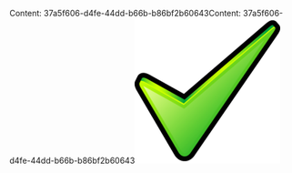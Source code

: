 <span data-ttu-id="e6e43-101">Content: 37a5f606-d4fe-44dd-b66b-b86bf2b60643</span><span class="sxs-lookup"><span data-stu-id="e6e43-101">Content: 37a5f606-d4fe-44dd-b66b-b86bf2b60643</span></span>![Bild](f58a32f2-4db6-4594-8bc4-cc2e4416aa6f.png)
